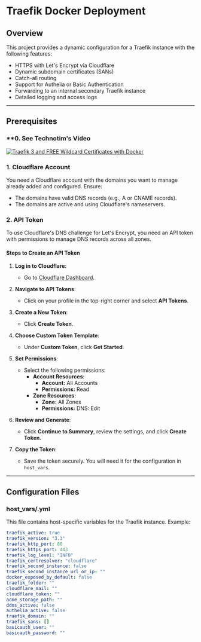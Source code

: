 # Traefik Docker Deployment

## Overview
This project provides a dynamic configuration for a Traefik instance with the following features:
- HTTPS with Let's Encrypt via Cloudflare
- Dynamic subdomain certificates (SANs)
- Catch-all routing
- Support for Authelia or Basic Authentication
- Forwarding to an internal secondary Traefik instance
- Detailed logging and access logs

---

## **Prerequisites**

### **0. See Technotim's Video ###
[![Traefik 3 and FREE Wildcard Certificates with Docker](https://img.youtube.com/vi/n1vOfdz5Nm8/0.jpg)](https://youtu.be/n1vOfdz5Nm8) 

### **1. Cloudflare Account**
You need a Cloudflare account with the domains you want to manage already added and configured. Ensure:
- The domains have valid DNS records (e.g., A or CNAME records).
- The domains are active and using Cloudflare's nameservers.

### **2. API Token**
To use Cloudflare's DNS challenge for Let's Encrypt, you need an API token with permissions to manage DNS records across all zones.

#### **Steps to Create an API Token**
1. **Log in to Cloudflare**:
   - Go to [Cloudflare Dashboard](https://dash.cloudflare.com/).

2. **Navigate to API Tokens**:
   - Click on your profile in the top-right corner and select **API Tokens**.

3. **Create a New Token**:
   - Click **Create Token**.

4. **Choose Custom Token Template**:
   - Under **Custom Token**, click **Get Started**.

5. **Set Permissions**:
   - Select the following permissions:
     - **Account Resources**:
       - **Account:** All Accounts
       - **Permissions:** Read
     - **Zone Resources**:
       - **Zone:** All Zones
       - **Permissions:** DNS: Edit

6. **Review and Generate**:
   - Click **Continue to Summary**, review the settings, and click **Create Token**.

7. **Copy the Token**:
   - Save the token securely. You will need it for the configuration in `host_vars`.

---

## **Configuration Files**

### **host_vars/<hostname>.yml**
This file contains host-specific variables for the Traefik instance. Example:

```yaml
traefik_active: true
traefik_version: "3.3"
traefik_http_port: 80
traefik_https_port: 443
traefik_log_level: "INFO"
traefik_certresolver: "cloudflare"
traefik_second_instance: false
traefik_second_instance_url_or_ip: ""
docker_exposed_by_default: false
traefik_folder: ""
cloudflare_mail: ""
cloudflare_token: ""
acme_storage_path: ""
ddns_active: false
authelia_active: false
traefik_domain: ""
traefik_sans: []
basicauth_user: ""
basicauth_password: ""